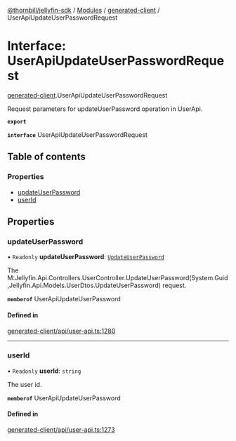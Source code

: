 [@thornbill/jellyfin-sdk](../README.md) / [Modules](../modules.md) / [generated-client](../modules/generated_client.md) / UserApiUpdateUserPasswordRequest

# Interface: UserApiUpdateUserPasswordRequest

[generated-client](../modules/generated_client.md).UserApiUpdateUserPasswordRequest

Request parameters for updateUserPassword operation in UserApi.

**`export`**

**`interface`** UserApiUpdateUserPasswordRequest

## Table of contents

### Properties

- [updateUserPassword](generated_client.UserApiUpdateUserPasswordRequest.md#updateuserpassword)
- [userId](generated_client.UserApiUpdateUserPasswordRequest.md#userid)

## Properties

### updateUserPassword

• `Readonly` **updateUserPassword**: [`UpdateUserPassword`](generated_client.UpdateUserPassword.md)

The M:Jellyfin.Api.Controllers.UserController.UpdateUserPassword(System.Guid,Jellyfin.Api.Models.UserDtos.UpdateUserPassword) request.

**`memberof`** UserApiUpdateUserPassword

#### Defined in

[generated-client/api/user-api.ts:1280](https://github.com/thornbill/jellyfin-sdk-typescript/blob/029620a/src/generated-client/api/user-api.ts#L1280)

___

### userId

• `Readonly` **userId**: `string`

The user id.

**`memberof`** UserApiUpdateUserPassword

#### Defined in

[generated-client/api/user-api.ts:1273](https://github.com/thornbill/jellyfin-sdk-typescript/blob/029620a/src/generated-client/api/user-api.ts#L1273)
